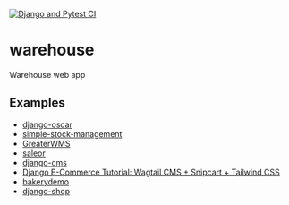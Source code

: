[![Django and Pytest CI](https://github.com/mbrav/warehouse/actions/workflows/django.yml/badge.svg)](https://github.com/mbrav/warehouse/actions/workflows/django.yml)

# warehouse

Warehouse web app

## Examples

-   [django-oscar](https://github.com/django-oscar/django-oscar)
-   [simple-stock-management](https://github.com/Aninstance/simple-stock-management)
-   [GreaterWMS](https://github.com/Singosgu/GreaterWMS)
-   [saleor](https://github.com/saleor/saleor)
-   [django-cms](https://github.com/django-cms/django-cms)
-   [Django E-Commerce Tutorial: Wagtail CMS + Snipcart + Tailwind CSS](https://github.com/snipcart/django-ecommerce-wagtail-v3)
-   [bakerydemo](https://github.com/wagtail/bakerydemo)
- [django-shop](https://github.com/awesto/django-shop)